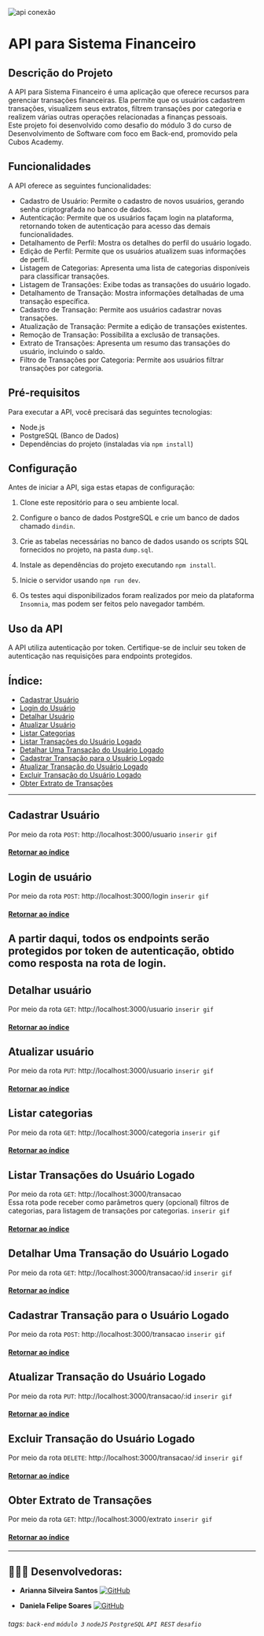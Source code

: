 ![api conexão](https://github.com/Danifeares/desafio-backend-m03-b2bt05/assets/117787402/5f720ab6-7395-494d-85c4-1bbf9bc84cc4)

# API para Sistema Financeiro

## Descrição do Projeto

A API para Sistema Financeiro é uma aplicação que oferece recursos para gerenciar transações financeiras. Ela permite que os usuários cadastrem transações, visualizem seus extratos, filtrem transações por categoria e realizem várias outras operações relacionadas a finanças pessoais. </br>
Este projeto foi desenvolvido como desafio do módulo 3 do curso de Desenvolvimento de Software com foco em Back-end, promovido pela Cubos Academy.

## Funcionalidades

A API oferece as seguintes funcionalidades:

- Cadastro de Usuário: Permite o cadastro de novos usuários, gerando senha criptografada no banco de dados.
- Autenticação: Permite que os usuários façam login na plataforma, retornando token de autenticação para acesso das demais funcionalidades.
- Detalhamento de Perfil: Mostra os detalhes do perfil do usuário logado.
- Edição de Perfil: Permite que os usuários atualizem suas informações de perfil.
- Listagem de Categorias: Apresenta uma lista de categorias disponíveis para classificar transações.
- Listagem de Transações: Exibe todas as transações do usuário logado.
- Detalhamento de Transação: Mostra informações detalhadas de uma transação específica.
- Cadastro de Transação: Permite aos usuários cadastrar novas transações.
- Atualização de Transação: Permite a edição de transações existentes.
- Remoção de Transação: Possibilita a exclusão de transações.
- Extrato de Transações: Apresenta um resumo das transações do usuário, incluindo o saldo.
- Filtro de Transações por Categoria: Permite aos usuários filtrar transações por categoria.

## Pré-requisitos

Para executar a API, você precisará das seguintes tecnologias:

- Node.js
- PostgreSQL (Banco de Dados)
- Dependências do projeto (instaladas via `npm install`)

## Configuração

Antes de iniciar a API, siga estas etapas de configuração:

1. Clone este repositório para o seu ambiente local.

2. Configure o banco de dados PostgreSQL e crie um banco de dados chamado `dindin`.

3. Crie as tabelas necessárias no banco de dados usando os scripts SQL fornecidos no projeto, na pasta `dump.sql`.

4. Instale as dependências do projeto executando `npm install`.

5. Inicie o servidor usando `npm run dev`.
   
6. Os testes aqui disponibilizados foram realizados por meio da plataforma `Insomnia`, mas podem ser feitos pelo navegador também.

## Uso da API

A API utiliza autenticação por token. Certifique-se de incluir seu token de autenticação nas requisições para endpoints protegidos.

## Índice:
   - [Cadastrar Usuário](#cadastrar-usuário)<a name="retornar-ao-indice"></a>
   - [Login do Usuário](#login-do-usuário)<a name="retornar-ao-indice"></a>
   - [Detalhar Usuário](#detalhar-usuário)<a name="retornar-ao-indice"></a>
   - [Atualizar Usuário](#atualizar-usuário)<a name="retornar-ao-indice"></a>
   - [Listar Categorias](#listar-categorias)<a name="retornar-ao-indice"></a>
   - [Listar Transações do Usuário Logado](#listar-transações-do-usuário-logado)<a name="retornar-ao-indice"></a>
   - [Detalhar Uma Transação do Usuário Logado](#detalhar-uma-transação-do-usuário-logado)<a name="retornar-ao-indice"></a>
   - [Cadastrar Transação para o Usuário Logado](#cadastrar-transação-para-o-usuário-logado)<a name="retornar-ao-indice"></a>
   - [Atualizar Transação do Usuário Logado](#atualizar-transação-do-usuário-logado)<a name="retornar-ao-indice"></a>
   - [Excluir Transação do Usuário Logado](#excluir-transação-do-usuário-logado)<a name="retornar-ao-indice"></a>
   - [Obter Extrato de Transações](#obter-extrato-de-transações)<a name="retornar-ao-indice"></a>

---

## Cadastrar Usuário <a name="cadastrar-usuário"></a>
Por meio da rota `POST`: http://localhost:3000/usuario
`inserir gif`
#### [Retornar ao índice](#retornar-ao-indice)


## Login de usuário <a name="login-do-usuário"></a>
Por meio da rota `POST`: http://localhost:3000/login
`inserir gif`
#### [Retornar ao índice](#retornar-ao-indice)


## A partir daqui, todos os endpoints serão protegidos por token de autenticação, obtido como resposta na rota de login.

## Detalhar usuário <a name="detalhar-usuário"></a>
Por meio da rota `GET`: http://localhost:3000/usuario
`inserir gif`
#### [Retornar ao índice](#retornar-ao-indice)


## Atualizar usuário <a name="atualizar-usuário"></a>
Por meio da rota `PUT`: http://localhost:3000/usuario
`inserir gif`
#### [Retornar ao índice](#retornar-ao-indice)


## Listar categorias <a name="listar-categorias"></a>
Por meio da rota `GET`: http://localhost:3000/categoria
`inserir gif`
#### [Retornar ao índice](#retornar-ao-indice)


## Listar Transações do Usuário Logado <a name="listar-transações-do-usuário-logado"></a>
Por meio da rota `GET`: http://localhost:3000/transacao </br>
Essa rota pode receber como parâmetros query (opcional) filtros de categorias, para listagem de transações por categorias.
`inserir gif`
#### [Retornar ao índice](#retornar-ao-indice)


## Detalhar Uma Transação do Usuário Logado <a name="detalhar-uma-transação-do-usuário-logado"></a>
Por meio da rota `GET`: http://localhost:3000/transacao/:id
`inserir gif`
#### [Retornar ao índice](#retornar-ao-indice)


## Cadastrar Transação para o Usuário Logado <a name="cadastrar-transação-para-o-usuário-logado"></a>
Por meio da rota `POST`: http://localhost:3000/transacao
`inserir gif`
#### [Retornar ao índice](#retornar-ao-indice)


## Atualizar Transação do Usuário Logado <a name="atualizar-transação-do-usuário-logado"></a>
Por meio da rota `PUT`: http://localhost:3000/transacao/:id
`inserir gif`
#### [Retornar ao índice](#retornar-ao-indice)


## Excluir Transação do Usuário Logado <a name="excluir-transação-do-usuário-logado"></a>
Por meio da rota `DELETE`: http://localhost:3000/transacao/:id
`inserir gif`
#### [Retornar ao índice](#retornar-ao-indice)


## Obter Extrato de Transações <a name="obter-extrato-de-transações"></a>
Por meio da rota `GET`: http://localhost:3000/extrato
`inserir gif`
#### [Retornar ao índice](#retornar-ao-indice)

---

## 👩🏻‍💻 Desenvolvedoras: 

- **Arianna Silveira Santos** [![GitHub](https://img.shields.io/badge/GitHub-Profile-blue?logo=github)](https://github.com/AriannaSilveira)

- **Daniela Felipe Soares** [![GitHub](https://img.shields.io/badge/GitHub-Profile-blue?logo=github)](https://github.com/Danifeares)


###### tags: `back-end` `módulo 3` `nodeJS` `PostgreSQL` `API REST` `desafio`
